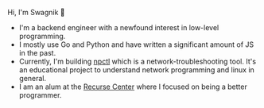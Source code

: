 Hi, I'm Swagnik 👋


- I'm a backend engineer with a newfound interest in low-level programming.
- I mostly use Go and Python and have written a significant amount of JS in the past.
- Currently, I'm building [npctl](https://github.com/swagnikdutta/netprobe) which is a network-troubleshooting tool. It's an educational project to understand network programming and linux in general.
- I am an alum at the [Recurse Center](https://www.recurse.com/) where I focused on being a better programmer. 


